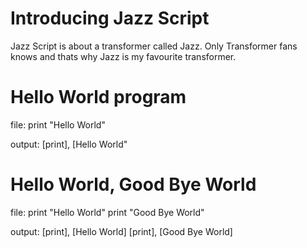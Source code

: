 # Introducing Jazz Script
Jazz Script is about a transformer called Jazz. Only Transformer fans knows and thats why Jazz is my favourite transformer.

# Hello World program
file: print "Hello World"

output: [print],
        [Hello World"

# Hello World, Good Bye World

file: print "Hello World"
  print "Good Bye World"

output: [print],
        [Hello World]
        [print],
        [Good Bye World]
